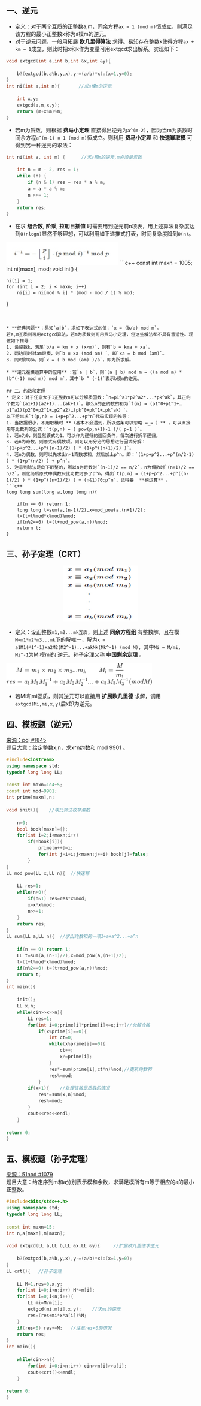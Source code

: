 ## 一、逆元
* 定义：对于两个互质的正整数a,m，同余方程`ax ≡ 1 (mod m)`恒成立，则满足该方程的最小正整数x称为a模m的逆元。
* 对于逆元问题，一般用拓展 **欧几里得算法** 求得。易知存在整数k使得方程`ax + km = 1`成立，则此时把x和k作为变量可用extgcd求出解系。实现如下：
```c++
void extgcd(int a,int b,int &x,int &y){

    b?(extgcd(b,a%b,y,x),y-=(a/b)*x):(x=1,y=0);
}
int ni(int a,int m){       //求a模m的逆元

    int x,y;
    extgcd(a,m,x,y);
    return (m+x%m)%m;
}
```

* 若m为质数，则根据 **费马小定理** 直接得出逆元为`a^(m-2)`，因为当m为质数时同余方程`a^(m-1) ≡ 1 (mod m)`恒成立。则利用 **费马小定理** 和 **快速幂取模** 可得到另一种逆元的求法：

```c++
int ni(int a, int m) {      //求a模m的逆元,m必须是素数

    int n = m - 2, res = 1;
    while (n) {
        if (n & 1) res = res * a % m;
        a = a * a % m;
        n >>= 1;
    }
    return res;
}
```

* 在求 **组合数**, **阶乘**, **拉朗日插值** 时需要用到逆元前n项表，用上述算法复杂度达到`O(nlogn)`显然不够理想，可以利用如下递推式打表，时间复杂度降到`O(n)`。

<img src="_image/ni_3.jpg" width="300" height="60" />
```c++
const int maxn = 1005;
int ni[maxn], mod;
void ini() {

    ni[1] = 1;
    for (int i = 2; i < maxn; i++)
        ni[i] = ni[mod % i] * (mod - mod / i) % mod;
}
```


* **经典问题**：易知`a|b`，求如下表达式的值：`x = (b/a) mod m`。
若a,m互质则可用extgcd算法，若m为质数则可用费马小定理，但这些解法都不具有普适性。现做如下推导：
1. 设整数k，满足`b/a = km + x (x<m)`，则有`b = kma + xa`。
2. 两边同时对am取模，则`b ≡ xa (mod am) `，即`xa = b mod (am)`。
3. 同时除以a，则`x = ( b mod (am) )/a`，即为所求解。

* **逆元在模运算中的应用** :若`a | b`，则`(a | b) mod m = ((a mod m) * (b^(-1) mod m)) mod m`，其中`b ^ (-1)`表示b模m的逆元。

## 二、约数和定理
* 定义：对于任意大于1正整数n可以分解质因数：`n=p1^a1*p2^a2*...*pk^ak`，其正约个数为`(a1+1)(a2+1)...(ak+1)`。那么n的正约数的和为`f(n) = (p1^0+p1^1+…p1^a1)(p2^0+p2^1+…p2^a2)…(pk^0+pk^1+…pk^ak）`。
以下给出求`t(p,n) = 1+p+p^2...+p^n`代码实现的推导：
1. 当数据很小，不用取模时 **（基本不会遇到，所以这条可以忽略 =_= ）** ，可以直接用等比数列的公式：`t(p,n) = ( pow(p,n+1)-1 )/( p-1 )`。
2. 若n为0，则显然该式为1。可以作为递归的返回条件，每次进行折半递归。
3. 若n为奇数，则原式有偶数项。则可以用分治的思想进行因式分解：`(1+p+p^2...+p^((n-1)/2) ) * (1+p^((n+1)/2) )`。
4. 若n为偶数，则可以先求出n-1奇数求和，然后加上p^n。即：`(1+p+p^2...+p^(n/2-1) ) * (1+p^(n/2) ) + p^n`。
5. 注意到除法是向下取整的，所以n为奇数时`(n-1)/2 == n/2`，n为偶数时`(n+1)/2 == n/2`，则化简后原式中偶数只比奇数时多了p^n。得出`t(p,n) = (1+p+p^2...+p^((n-1)/2) ) * (1+p^((n+1)/2) ) + (n&1)?0:p^n`，记得要  **模运算** 。
```c++
long long sum(long a,long long n){

    if(n == 0) return 1;
    long long t=sum(a,(n-1)/2),x=mod_pow(a,(n+1)/2);
    t=(t+t%mod*x%mod)%mod;
    if(n%2==0) t=(t+mod_pow(a,n))%mod;
    return t;
}
```
## 三、孙子定理（CRT）

<p style="text-align:center"><img src="_image/ni_1.jpg" width="200" height="150" /></p>

* 定义：设正整数`m1,m2...mk互质`，则上述 **同余方程组** 有整数解，且在模`M=m1*m2*m3...mk`下的解唯一，解为`x ≡ a1M1(M1^-1)+a2M2(M2^-1)...+akMk(Mk^-1) (mod M)`，其中`Mi = M/mi`，`Mi^-1`为Mi模mi的 逆元。孙子定理又称 **中国剩余定理** 。

<img src="_image/ni_2.gif" width="390" height="60" />


* 若Mi和mi互质，则其逆元可以直接用 **扩展欧几里德** 求解，调用`extgcd(Mi,mi,x,y)`后x即为逆元。

## 四、模板题（逆元）
<a href="http://poj.org/problem?id=1845">来源：poj #1845</a><br>
题目大意：给定整数x,n，求x^n约数和 mod 9901 。
```c++
#include<iostream>
using namespace std;
typedef long long LL;

const int maxn=1e4+5;
const int mod=9901;
int prime[maxn],n;

void init(){    //埃氏筛法枚举素数

    n=0;
    bool book[maxn]={};
    for(int i=2;i<maxn;i++)
        if(!book[i]){
            prime[n++]=i;
            for(int j=i+i;j<maxn;j+=i) book[j]=false;
        }
}
LL mod_pow(LL x,LL n){  //快速幂

    LL res=1;
    while(n>0){
        if(n&1) res=res*x%mod;
        x=x*x%mod;
        n>>=1;
    }
    return res;
}
LL sum(LL a,LL n){  //求出约数和的一项1+a+a^2...+a^n

    if(n == 0) return 1;
    LL t=sum(a,(n-1)/2),x=mod_pow(a,(n+1)/2);
    t=(t+t%mod*x%mod)%mod;
    if(n%2==0) t=(t+mod_pow(a,n))%mod;
    return t;
}
int main(){

    init();
    LL x,n;
    while(cin>>x>>n){
        LL res=1;
        for(int i=0;prime[i]*prime[i]<=x;i++)//分解合数
            if(x%prime[i]==0){
                int ct=0;
                while(x%prime[i]==0){
                    ct++;
                    x/=prime[i];
                }
                res*=sum(prime[i],ct*n)%mod;//更新约数和
                res%=mod;
            }
        if(x>1){    //处理该数是质数的情况
            res*=sum(x,n)%mod;
            res%=mod;
        }
        cout<<res<<endl;
    }

return 0;
}
```
## 五、模板题（孙子定理）
<a href="http://www.51nod.com/onlineJudge/questionCode.html#!problemId=1079">来源：51nod #1079</a><br>
题目大意：给定序列m和a分别表示模和余数，求满足模所有m等于相应的a的最小正整数。
```c++
#include<bits/stdc++.h>
using namespace std;
typedef long long LL;

const int maxn=15;
int n,a[maxn],m[maxn];

void extgcd(LL a,LL b,LL &x,LL &y){     //扩展欧几里德求逆元

    b?(extgcd(b,a%b,y,x),y-=(a/b)*x):(x=1,y=0);
}
LL crt(){   //孙子定理

    LL M=1,res=0,x,y;
    for(int i=0;i<n;i++) M*=m[i];
    for(int i=0;i<n;i++){
        LL mi=M/m[i];
        extgcd(mi,m[i],x,y);    //求mi的逆元
        res=(res+mi*x*a[i])%M;
    }
    if(res<0) res+=M;   //注意res<0的情况
    return res;
}
int main(){

    while(cin>>n){
        for(int i=0;i<n;i++) cin>>m[i]>>a[i];
        cout<<crt()<<endl;
    }

return 0;
}

```









